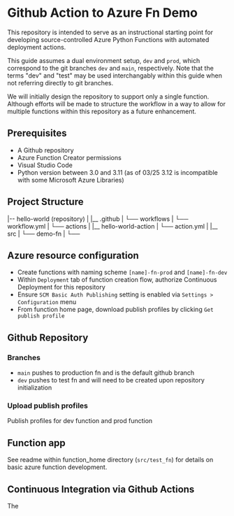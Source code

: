 # Github Action to Azure Fn Demo
This repository is intended to serve as an instructional starting point for developing source-controlled Azure Python Functions with automated deployment actions.

This guide assumes a dual environment setup, `dev` and `prod`, which correspond to the git branches `dev` and `main`, respectively. Note that the terms "dev" and "test" may be used interchangably within this guide when not referring directly to git branches.

We will initially design the repository to support only a single function. Although efforts will be made to structure the workflow in a way to allow for multiple functions within this repository as a future enhancement. 

## Prerequisites
- A Github repository
- Azure Function Creator permissions
- Visual Studio Code
- Python version between 3.0 and 3.11 (as of 03/25 3.12 is incompatible with some Microsoft Azure Libraries)


## Project Structure
|-- hello-world (repository)
|   |__ .github
|       └── workflows
|           └── workflow.yml
|       └── actions
|           |__ hello-world-action
|               └── action.yml
|   |__ src
|       └── demo-fn
|           └── 


## Azure resource configuration
- Create functions with naming scheme `[name]-fn-prod` and `[name]-fn-dev`
- Within `Deployment` tab of function creation flow, authorize Continuous Deployment for this repository
- Ensure `SCM Basic Auth Publishing` setting is enabled via `Settings > Configuration` menu
- From function home page, download publish profiles by clicking `Get publish profile` 

## Github Repository
### Branches
- `main` pushes to production fn and is the default github branch
- `dev` pushes to test fn and will need to be created upon repository initialization
### Upload publish profiles
Publish profiles for dev function and prod function


## Function app
See readme within function_home directory (`src/test_fn`) for details on basic azure function development.

## Continuous Integration via Github Actions
The 
